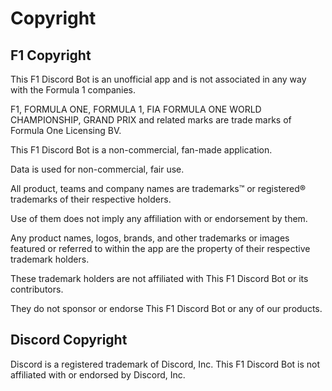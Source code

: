 # Copyright

## F1 Copyright

This F1 Discord Bot is an unofficial app and is not associated in any way with the Formula 1 companies.

F1, FORMULA ONE, FORMULA 1, FIA FORMULA ONE WORLD CHAMPIONSHIP, GRAND PRIX and related marks are trade marks of Formula One Licensing BV.

This F1 Discord Bot is a non-commercial, fan-made application.

Data is used for non-commercial, fair use.

All product, teams and company names are trademarks™ or registered® trademarks of their respective holders.

Use of them does not imply any affiliation with or endorsement by them.

Any product names, logos, brands, and other trademarks or images featured or referred to within the app are the property of their respective trademark holders.

These trademark holders are not affiliated with This F1 Discord Bot or its contributors.

They do not sponsor or endorse This F1 Discord Bot or any of our products.

## Discord Copyright

Discord is a registered trademark of Discord, Inc.
This F1 Discord Bot is not affiliated with or endorsed by Discord, Inc.
